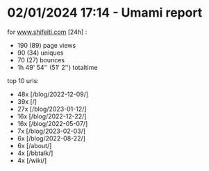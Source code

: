 # 02/01/2024 17:14 - Umami report
for www.shifeiti.com [24h] :

 - 190 (89) page views
 - 90 (34) uniques
 - 70 (27) bounces
 - 1h 49' 54'' (51' 2'') totaltime


top 10 urls:
 - 48x [/blog/2022-12-09/]
 - 39x [/]
 - 27x [/blog/2023-01-12/]
 - 16x [/blog/2022-12-22/]
 - 16x [/blog/2022-05-07/]
 - 7x [/blog/2023-02-03/]
 - 6x [/blog/2022-08-22/]
 - 6x [/about/]
 - 4x [/bbtalk/]
 - 4x [/wiki/]


